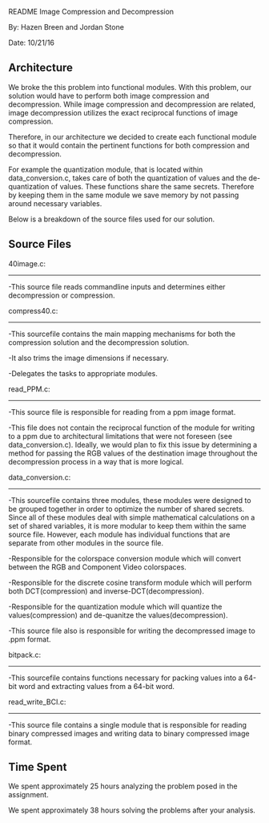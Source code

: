 README
Image Compression and Decompression
 
By: Hazen Breen and Jordan Stone
 
Date: 10/21/16


Architecture
---------------------------------------------------------------------------
We broke the this problem into functional modules. With this problem, 
our solution would have to perform both image compression and decompression. 
While image compression and decompression are related, image decompression 
utilizes the exact reciprocal functions of image compression. 

Therefore, in our architecture we decided to create each functional module 
so that it would contain the pertinent functions for both compression 
and decompression. 

For example the quantization module, that is located within 
data_conversion.c, takes care of both the quantization of values and 
the de-quantization of values. These functions share the same secrets. 
Therefore by keeping them in the same module we save memory by not passing 
around necessary variables. 

Below is a breakdown of the source files used for our solution.


Source Files
---------------------------------------------------------------------------
40image.c:
__________
-This source file reads commandline inputs and determines either 
 decompression or compression.


compress40.c:
_____________
-This sourcefile contains the main mapping mechanisms for both the 
 compression solution and the decompression solution.

-It also trims the image dimensions if necessary.

-Delegates the tasks to appropriate modules. 


read_PPM.c:
________________
-This source file is responsible for reading from a ppm image format. 

-This file does not contain the reciprocal function of the module for 
 writing to a ppm due to architectural limitations that were not foreseen 
 (see data_conversion.c). Ideally, we would plan to fix this issue by 
 determining a method for passing the RGB values of the destination 
 image throughout the decompression process in a way that is more logical. 



data_conversion.c:
__________________
-This sourcefile contains three modules, these modules were designed to be 
 grouped together in order to optimize the number of shared secrets. Since all 
 of these modules deal with simple mathematical calculations on a set of 
 shared variables, it is more modular to keep them within the same source 
 file. However, each module has individual functions that are separate 
 from other modules in the source file.  

-Responsible for the colorspace conversion module which will convert 
 between the RGB and Component Video colorspaces.

-Responsible for the discrete cosine transform module which will perform 
 both DCT(compression) and inverse-DCT(decompression).

-Responsible for the quantization module which will quantize the 
 values(compression) and de-quanitze the values(decompression).

-This source file also is responsible for writing the decompressed image 
 to .ppm format. 


bitpack.c:
__________
-This sourcefile contains functions necessary for packing values into a 
 64-bit word and extracting values from a 64-bit word.


read_write_BCI.c:
_________________
-This source file contains a single module that is responsible for 
 reading binary compressed images and writing data to binary compressed 
 image format.



Time Spent
---------------------------------------------------------------------------
 We spent approximately 25 hours analyzing the problem posed in 
    the assignment.


 We spent approximately 38 hours solving the problems after your analysis.


